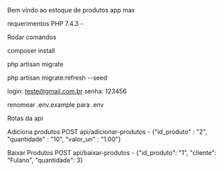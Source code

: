 Bem vindo ao estoque de produtos app max

requerimentos
  PHP 7.4.3 - 


Rodar comandos

composer install

php artisan migrate

php artisan migrate:refresh --seed

login: teste@gmail.com.br
senha: 123456

renomear .env.example para .env

Rotas da api

Adiciona produtos
POST api/adicionar-produtos - {"id_produto" : "2", "quantidade" : "10",	"valor_un" : "1.00"}

Baixar Produtos
POST api/baixar-produtos  - {"id_produto": "1",  "cliente": "Fulano",  "quantidade": 3}
